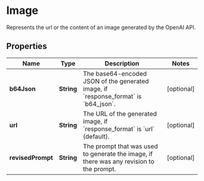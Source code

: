 

# Image

Represents the url or the content of an image generated by the OpenAI API.

## Properties

| Name | Type | Description | Notes |
|------------ | ------------- | ------------- | -------------|
|**b64Json** | **String** | The base64-encoded JSON of the generated image, if &#x60;response_format&#x60; is &#x60;b64_json&#x60;. |  [optional] |
|**url** | **String** | The URL of the generated image, if &#x60;response_format&#x60; is &#x60;url&#x60; (default). |  [optional] |
|**revisedPrompt** | **String** | The prompt that was used to generate the image, if there was any revision to the prompt. |  [optional] |



